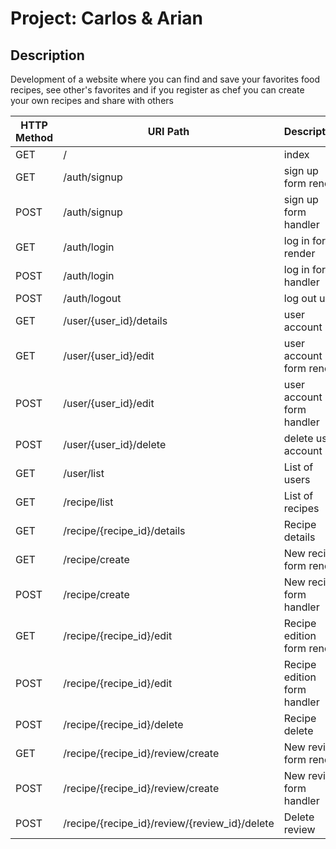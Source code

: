 # Project: Carlos & Arian

## Description

Development of a website where you can find and save your favorites food recipes, see other's favorites and if you register as chef you can create your own recipes and share with others




| HTTP Method | URI Path                                      | Description                 | JSON |
| ----------- | --------------------------------------------- | --------------------------- | :--: |
| GET         | /                                             | index                       |      |
| GET         | /auth/signup                                  | sign up form render         |      |
| POST        | /auth/signup                                  | sign up form handler        |      |
| GET         | /auth/login                                   | log in form render          |      |
| POST        | /auth/login                                   | log in form handler         |      |
| POST        | /auth/logout                                  | log out user                |      |
| GET         | /user/{user_id}/details                       | user account                |      |
| GET         | /user/{user_id}/edit                          | user account form render    |      |
| POST        | /user/{user_id}/edit                          | user account form handler   |      |
| POST        | /user/{user_id}/delete                        | delete user account         |      |
| GET         | /user/list                                    | List of users               |      |
| GET         | /recipe/list                                  | List of recipes             |  ✅  |
| GET         | /recipe/{recipe_id}/details                   | Recipe details              |  ✅  |
| GET         | /recipe/create                                | New recipe form render      |      |
| POST        | /recipe/create                                | New recipe form handler     |      |
| GET         | /recipe/{recipe_id}/edit                      | Recipe edition form render  |      |
| POST        | /recipe/{recipe_id}/edit                      | Recipe edition form handler |      |
| POST        | /recipe/{recipe_id}/delete                    | Recipe delete               |      |
| GET         | /recipe/{recipe_id}/review/create             | New review form render      |      |
| POST        | /recipe/{recipe_id}/review/create             | New review form handler     |      |
| POST        | /recipe/{recipe_id}/review/{review_id}/delete | Delete review               |      |
